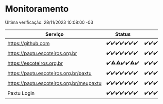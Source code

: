 # Monitoramento

Última verificação: 28/11/2023 10:08:00 -03

|Serviço|Status|Últimas 24h|
|---|---|---|
|https://github.com|<span title="2023-11-21: OK=24">✔️</span><span title="2023-11-22: OK=23">✔️</span><span title="2023-11-23: OK=24">✔️</span><span title="2023-11-24: OK=24">✔️</span><span title="2023-11-25: OK=24">✔️</span><span title="2023-11-26: OK=24">✔️</span><span title="2023-11-27: OK=13">✔️</span>|<span title="27/11/2023 10:10:00 -03 : 200">✔️</span><span title="27/11/2023 11:06:00 -03 : 200">✔️</span><span title="27/11/2023 12:06:00 -03 : 200">✔️</span><span title="27/11/2023 13:08:00 -03 : 200">✔️</span><span title="27/11/2023 14:05:00 -03 : 200">✔️</span><span title="27/11/2023 15:08:00 -03 : 200">✔️</span><span title="27/11/2023 16:03:00 -03 : 200">✔️</span><span title="27/11/2023 17:06:00 -03 : 200">✔️</span><span title="27/11/2023 18:04:00 -03 : 200">✔️</span><span title="27/11/2023 19:03:00 -03 : 200">✔️</span><span title="27/11/2023 20:06:00 -03 : 200">✔️</span><span title="27/11/2023 21:31:00 -03 : 200">✔️</span><span title="27/11/2023 22:48:00 -03 : 200">✔️</span><span title="27/11/2023 23:21:00 -03 : 200">✔️</span><span title="28/11/2023 00:07:00 -03 : 200">✔️</span><span title="28/11/2023 01:07:00 -03 : 200">✔️</span><span title="28/11/2023 02:06:00 -03 : 200">✔️</span><span title="28/11/2023 03:09:00 -03 : 200">✔️</span><span title="28/11/2023 04:06:00 -03 : 200">✔️</span><span title="28/11/2023 05:08:00 -03 : 200">✔️</span><span title="28/11/2023 06:06:00 -03 : 200">✔️</span><span title="28/11/2023 07:07:00 -03 : 200">✔️</span><span title="28/11/2023 08:04:00 -03 : 200">✔️</span><span title="28/11/2023 09:11:00 -03 : 200">✔️</span><span title="28/11/2023 10:08:00 -03 : 200">✔️</span>|
|https://paxtu.escoteiros.org.br|<span title="2023-11-21: OK=24">✔️</span><span title="2023-11-22: OK=23">✔️</span><span title="2023-11-23: OK=24">✔️</span><span title="2023-11-24: OK=24">✔️</span><span title="2023-11-25: OK=24">✔️</span><span title="2023-11-26: OK=24">✔️</span><span title="2023-11-27: OK=13">✔️</span>|<span title="27/11/2023 10:10:00 -03 : 200">✔️</span><span title="27/11/2023 11:06:00 -03 : 200">✔️</span><span title="27/11/2023 12:06:00 -03 : 200">✔️</span><span title="27/11/2023 13:08:00 -03 : 200">✔️</span><span title="27/11/2023 14:05:00 -03 : 200">✔️</span><span title="27/11/2023 15:08:00 -03 : 200">✔️</span><span title="27/11/2023 16:03:00 -03 : 200">✔️</span><span title="27/11/2023 17:06:00 -03 : 200">✔️</span><span title="27/11/2023 18:04:00 -03 : 200">✔️</span><span title="27/11/2023 19:03:00 -03 : 200">✔️</span><span title="27/11/2023 20:06:00 -03 : 200">✔️</span><span title="27/11/2023 21:31:00 -03 : 0">❌</span><span title="27/11/2023 22:48:00 -03 : 200">✔️</span><span title="27/11/2023 23:21:00 -03 : 200">✔️</span><span title="28/11/2023 00:07:00 -03 : 200">✔️</span><span title="28/11/2023 01:07:00 -03 : 200">✔️</span><span title="28/11/2023 02:06:00 -03 : 200">✔️</span><span title="28/11/2023 03:09:00 -03 : 200">✔️</span><span title="28/11/2023 04:06:00 -03 : 200">✔️</span><span title="28/11/2023 05:08:00 -03 : 200">✔️</span><span title="28/11/2023 06:06:00 -03 : 200">✔️</span><span title="28/11/2023 07:07:00 -03 : 200">✔️</span><span title="28/11/2023 08:04:00 -03 : 200">✔️</span><span title="28/11/2023 09:11:00 -03 : 200">✔️</span><span title="28/11/2023 10:08:00 -03 : 200">✔️</span>|
|https://escoteiros.org.br|<span title="2023-11-21: OK=24">✔️</span><span title="2023-11-22: OK=22, Falhas=1">⚠️</span><span title="2023-11-23: OK=23, Falhas=1">⚠️</span><span title="2023-11-24: OK=24">✔️</span><span title="2023-11-25: OK=24">✔️</span><span title="2023-11-26: OK=23, Falhas=1">⚠️</span><span title="2023-11-27: OK=13">✔️</span>|<span title="27/11/2023 10:10:00 -03 : 200">✔️</span><span title="27/11/2023 11:06:00 -03 : 200">✔️</span><span title="27/11/2023 12:06:00 -03 : 200">✔️</span><span title="27/11/2023 13:08:00 -03 : 200">✔️</span><span title="27/11/2023 14:05:00 -03 : 200">✔️</span><span title="27/11/2023 15:08:00 -03 : 200">✔️</span><span title="27/11/2023 16:03:00 -03 : 200">✔️</span><span title="27/11/2023 17:06:00 -03 : 200">✔️</span><span title="27/11/2023 18:04:00 -03 : 200">✔️</span><span title="27/11/2023 19:03:00 -03 : 200">✔️</span><span title="27/11/2023 20:06:00 -03 : 200">✔️</span><span title="27/11/2023 21:31:00 -03 : 200">✔️</span><span title="27/11/2023 22:48:00 -03 : 200">✔️</span><span title="27/11/2023 23:21:00 -03 : 200">✔️</span><span title="28/11/2023 00:07:00 -03 : 200">✔️</span><span title="28/11/2023 01:07:00 -03 : 200">✔️</span><span title="28/11/2023 02:06:00 -03 : 200">✔️</span><span title="28/11/2023 03:09:00 -03 : 200">✔️</span><span title="28/11/2023 04:06:00 -03 : 200">✔️</span><span title="28/11/2023 05:08:00 -03 : 200">✔️</span><span title="28/11/2023 06:06:00 -03 : 200">✔️</span><span title="28/11/2023 07:07:00 -03 : 200">✔️</span><span title="28/11/2023 08:04:00 -03 : 200">✔️</span><span title="28/11/2023 09:11:00 -03 : 200">✔️</span><span title="28/11/2023 10:08:00 -03 : 200">✔️</span>|
|https://paxtu.escoteiros.org.br/paxtu|<span title="2023-11-21: OK=24">✔️</span><span title="2023-11-22: OK=23">✔️</span><span title="2023-11-23: OK=24">✔️</span><span title="2023-11-24: OK=24">✔️</span><span title="2023-11-25: OK=24">✔️</span><span title="2023-11-26: OK=24">✔️</span><span title="2023-11-27: OK=13">✔️</span>|<span title="27/11/2023 10:10:00 -03 : 200">✔️</span><span title="27/11/2023 11:06:00 -03 : 200">✔️</span><span title="27/11/2023 12:06:00 -03 : 200">✔️</span><span title="27/11/2023 13:08:00 -03 : 200">✔️</span><span title="27/11/2023 14:05:00 -03 : 200">✔️</span><span title="27/11/2023 15:08:00 -03 : 200">✔️</span><span title="27/11/2023 16:03:00 -03 : 200">✔️</span><span title="27/11/2023 17:06:00 -03 : 200">✔️</span><span title="27/11/2023 18:04:00 -03 : 200">✔️</span><span title="27/11/2023 19:03:00 -03 : 200">✔️</span><span title="27/11/2023 20:06:00 -03 : 200">✔️</span><span title="27/11/2023 21:31:00 -03 : 200">✔️</span><span title="27/11/2023 22:48:00 -03 : 200">✔️</span><span title="27/11/2023 23:21:00 -03 : 200">✔️</span><span title="28/11/2023 00:07:00 -03 : 200">✔️</span><span title="28/11/2023 01:07:00 -03 : 200">✔️</span><span title="28/11/2023 02:06:00 -03 : 200">✔️</span><span title="28/11/2023 03:09:00 -03 : 200">✔️</span><span title="28/11/2023 04:06:00 -03 : 200">✔️</span><span title="28/11/2023 05:08:00 -03 : 200">✔️</span><span title="28/11/2023 06:06:00 -03 : 200">✔️</span><span title="28/11/2023 07:07:00 -03 : 200">✔️</span><span title="28/11/2023 08:04:00 -03 : 200">✔️</span><span title="28/11/2023 09:11:00 -03 : 200">✔️</span><span title="28/11/2023 10:08:00 -03 : 200">✔️</span>|
|https://paxtu.escoteiros.org.br/meupaxtu|<span title="2023-11-21: OK=24">✔️</span><span title="2023-11-22: OK=23">✔️</span><span title="2023-11-23: OK=24">✔️</span><span title="2023-11-24: OK=24">✔️</span><span title="2023-11-25: OK=24">✔️</span><span title="2023-11-26: OK=24">✔️</span><span title="2023-11-27: OK=13">✔️</span>|<span title="27/11/2023 10:10:00 -03 : 200">✔️</span><span title="27/11/2023 11:06:00 -03 : 200">✔️</span><span title="27/11/2023 12:06:00 -03 : 200">✔️</span><span title="27/11/2023 13:08:00 -03 : 200">✔️</span><span title="27/11/2023 14:05:00 -03 : 200">✔️</span><span title="27/11/2023 15:08:00 -03 : 200">✔️</span><span title="27/11/2023 16:03:00 -03 : 200">✔️</span><span title="27/11/2023 17:06:00 -03 : 200">✔️</span><span title="27/11/2023 18:04:00 -03 : 200">✔️</span><span title="27/11/2023 19:03:00 -03 : 200">✔️</span><span title="27/11/2023 20:06:00 -03 : 200">✔️</span><span title="27/11/2023 21:31:00 -03 : 200">✔️</span><span title="27/11/2023 22:48:00 -03 : 200">✔️</span><span title="27/11/2023 23:21:00 -03 : 200">✔️</span><span title="28/11/2023 00:07:00 -03 : 200">✔️</span><span title="28/11/2023 01:07:00 -03 : 200">✔️</span><span title="28/11/2023 02:06:00 -03 : 200">✔️</span><span title="28/11/2023 03:09:00 -03 : 200">✔️</span><span title="28/11/2023 04:06:00 -03 : 200">✔️</span><span title="28/11/2023 05:08:00 -03 : 200">✔️</span><span title="28/11/2023 06:06:00 -03 : 200">✔️</span><span title="28/11/2023 07:07:00 -03 : 200">✔️</span><span title="28/11/2023 08:04:00 -03 : 200">✔️</span><span title="28/11/2023 09:11:00 -03 : 200">✔️</span><span title="28/11/2023 10:08:00 -03 : 200">✔️</span>|
|Paxtu Login|<span title="2023-11-21: OK=24">✔️</span><span title="2023-11-22: OK=23">✔️</span><span title="2023-11-23: OK=24">✔️</span><span title="2023-11-24: OK=24">✔️</span><span title="2023-11-25: OK=24">✔️</span><span title="2023-11-26: OK=24">✔️</span><span title="2023-11-27: OK=13">✔️</span>|<span title="27/11/2023 10:10:00 -03 : 200">✔️</span><span title="27/11/2023 11:06:00 -03 : 200">✔️</span><span title="27/11/2023 12:06:00 -03 : 200">✔️</span><span title="27/11/2023 13:08:00 -03 : 200">✔️</span><span title="27/11/2023 14:05:00 -03 : 200">✔️</span><span title="27/11/2023 15:08:00 -03 : 200">✔️</span><span title="27/11/2023 16:03:00 -03 : 200">✔️</span><span title="27/11/2023 17:06:00 -03 : 200">✔️</span><span title="27/11/2023 18:04:00 -03 : 200">✔️</span><span title="27/11/2023 19:03:00 -03 : 200">✔️</span><span title="27/11/2023 20:06:00 -03 : 200">✔️</span><span title="27/11/2023 21:31:00 -03 : 200">✔️</span><span title="27/11/2023 22:48:00 -03 : 200">✔️</span><span title="27/11/2023 23:21:00 -03 : 200">✔️</span><span title="28/11/2023 00:07:00 -03 : 200">✔️</span><span title="28/11/2023 01:07:00 -03 : 200">✔️</span><span title="28/11/2023 02:06:00 -03 : 200">✔️</span><span title="28/11/2023 03:09:00 -03 : 200">✔️</span><span title="28/11/2023 04:06:00 -03 : 200">✔️</span><span title="28/11/2023 05:08:00 -03 : 200">✔️</span><span title="28/11/2023 06:06:00 -03 : 200">✔️</span><span title="28/11/2023 07:07:00 -03 : 200">✔️</span><span title="28/11/2023 08:04:00 -03 : 200">✔️</span><span title="28/11/2023 09:11:00 -03 : 200">✔️</span><span title="28/11/2023 10:08:00 -03 : 200">✔️</span>|
